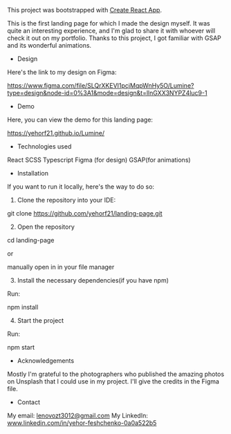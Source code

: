 This project was bootstrapped with [Create React App](https://github.com/facebook/create-react-app).

This is the first landing page for which I made the design myself. It was quite an interesting experience, and I'm glad to share it with whoever will check it out on my portfolio. Thanks to this project, I got familiar with GSAP and its wonderful animations.

- Design

Here's the link to my design on Figma: 

https://www.figma.com/file/SLQrXKEVI1pcjMqpWnHy5O/Lumine?type=design&node-id=0%3A1&mode=design&t=llnGXX3NYPZ4luc9-1


- Demo

Here, you can view the demo for this landing page:

https://yehorf21.github.io/Lumine/


- Technologies used

React
SCSS
Typescript
Figma (for design)
GSAP(for animations)

- Installation

If you want to run it locally, here's the way to do so:


1. Clone the repository into your IDE:

git clone https://github.com/yehorf21/landing-page.git

2. Open the repository

cd landing-page

or 

manually open in in your file manager

3. Install the necessary dependencies(if you have npm)

Run:

npm install

4. Start the project

Run:

npm start


- Acknowledgements

Mostly I'm grateful to the photographers who published the amazing photos on Unsplash that I could use in my project. I'll give the credits in the Figma file.


- Contact

My email: lenovozt3012@gmail.com
My LinkedIn: www.linkedin.com/in/yehor-feshchenko-0a0a522b5
